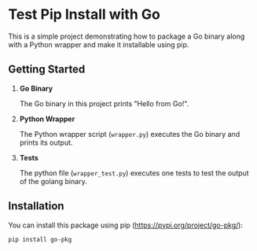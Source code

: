 # Test Pip Install with Go

This is a simple project demonstrating how to package a Go binary along with a Python wrapper and make it installable using pip.

## Getting Started

1. **Go Binary**

   The Go binary in this project prints "Hello from Go!".

2. **Python Wrapper**

   The Python wrapper script (`wrapper.py`) executes the Go binary and prints its output.

3. **Tests**

   The python file (`wrapper_test.py`) executes one tests to test the output of the golang binary.

## Installation

You can install this package using pip (https://pypi.org/project/go-pkg/):

```bash
pip install go-pkg
```
